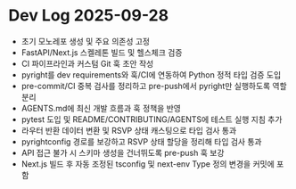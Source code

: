 # Dev Log 2025-09-28

- 초기 모노레포 생성 및 주요 의존성 고정
- FastAPI/Next.js 스켈레톤 빌드 및 헬스체크 검증
- CI 파이프라인과 커스텀 Git 훅 초안 작성
- pyright를 dev requirements와 훅/CI에 연동하여 Python 정적 타입 검증 도입
- pre-commit/CI 중복 검사를 정리하고 pre-push에서 pyright만 실행하도록 역할 분리
- AGENTS.md에 최신 개발 흐름과 훅 정책을 반영
- pytest 도입 및 README/CONTRIBUTING/AGENTS에 테스트 실행 지침 추가
- 라우터 반환 데이터 변환 및 RSVP 상태 캐스팅으로 타입 검사 통과
- pyrightconfig 경로를 보강하고 RSVP 상태 할당을 정리해 타입 검사 통과
- API 접근 불가 시 스키마 생성을 건너뛰도록 pre-push 훅 보강
- Next.js 빌드 후 자동 조정된 tsconfig 및 next-env Type 정의 변경을 커밋에 포함

